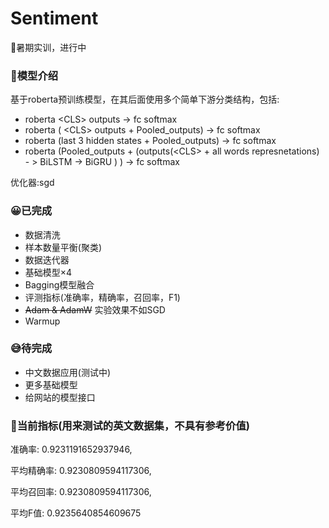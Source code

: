 # Sentiment
🐍暑期实训，进行中
### 😬模型介绍
基于roberta预训练模型，在其后面使用多个简单下游分类结构，包括:
* roberta \<CLS\> outputs -> fc softmax
* roberta ( \<CLS\> outputs + Pooled_outputs) -> fc softmax
* roberta (last 3 hidden states + Pooled_outputs) -> fc softmax
* roberta (Pooled_outputs + (outputs(\<CLS\> + all words represnetations) - > BiLSTM -> BiGRU ) ) -> fc softmax

优化器:sgd
 
### 😀已完成
* 数据清洗
* 样本数量平衡(聚类)
* 数据迭代器
* 基础模型×4
* Bagging模型融合
* 评测指标(准确率，精确率，召回率，F1)
* ~~Adam & AdamW~~ 实验效果不如SGD
* Warmup

### 😅待完成
* 中文数据应用(测试中)
* 更多基础模型
* 给网站的模型接口

### 🚀当前指标(用来测试的英文数据集，不具有参考价值)
准确率: 0.9231191652937946, 

平均精确率: 0.9230809594117306, 

平均召回率: 0.9230809594117306,

平均F值: 0.9235640854609675





